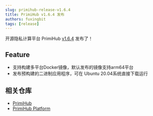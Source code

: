 ```yaml
---
slug: primihub-release-v1.6.4
title: PrimiHub v1.6.4 发布
authors: fuxingbit
tags: [release]
---
```


开源隐私计算平台 PrimiHub [v1.6.4](https://github.com/primihub/primihub/releases/tag/1.6.4) 发布了！

## Feature

- 支持构建多平台Docker镜像，默认发布的镜像支持arm64平台
- 发布预构建的二进制应用程序，可在 Ubuntu 20.04系统直接下载运行



## 相关仓库

* [PrimiHub](https://github.com/primihub/primihub)
* [PrimiHub Platform](https://github.com/primihub/primihub-platform)